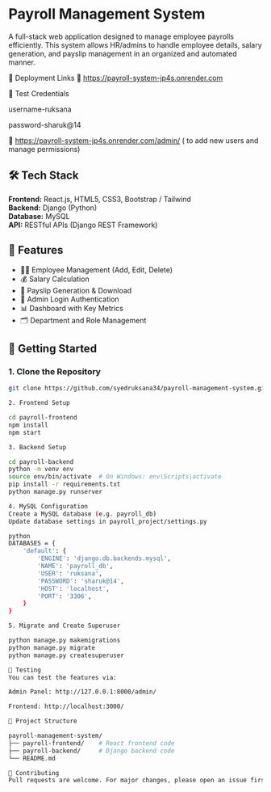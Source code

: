 # Payroll Management System

A full-stack web application designed to manage employee payrolls efficiently. This system allows HR/admins to handle employee details, salary generation, and payslip management in an organized and automated manner.

🚀 Deployment Links
🔗 https://payroll-system-jp4s.onrender.com

🔐 Test Credentials

username-ruksana

password-sharuk@14

🔗 https://payroll-system-jp4s.onrender.com/admin/ ( to add new users and manage permissions)

## 🛠️ Tech Stack

**Frontend:** React.js, HTML5, CSS3, Bootstrap / Tailwind  
**Backend:** Django (Python)  
**Database:** MySQL  
**API:** RESTful APIs (Django REST Framework)

## 📌 Features

- 🧑‍💼 Employee Management (Add, Edit, Delete)
- 💰 Salary Calculation
- 📄 Payslip Generation & Download
- 🔐 Admin Login Authentication
- 📊 Dashboard with Key Metrics
- 🗂 Department and Role Management


## 🚀 Getting Started

### 1. Clone the Repository
```bash
git clone https://github.com/syedruksana34/payroll-management-system.git

2. Frontend Setup

cd payroll-frontend
npm install
npm start

3. Backend Setup

cd payroll-backend
python -m venv env
source env/bin/activate  # On Windows: env\Scripts\activate
pip install -r requirements.txt
python manage.py runserver

4. MySQL Configuration
Create a MySQL database (e.g. payroll_db)
Update database settings in payroll_project/settings.py

python
DATABASES = {
    'default': {
        'ENGINE': 'django.db.backends.mysql',
        'NAME': 'payroll_db',
        'USER': 'ruksana',
        'PASSWORD': 'sharuk@14',
        'HOST': 'localhost',
        'PORT': '3306',
    }
}

5. Migrate and Create Superuser

python manage.py makemigrations
python manage.py migrate
python manage.py createsuperuser

🧪 Testing
You can test the features via:

Admin Panel: http://127.0.0.1:8000/admin/

Frontend: http://localhost:3000/

📁 Project Structure

payroll-management-system/
├── payroll-frontend/    # React frontend code
├── payroll-backend/     # Django backend code
└── README.md

🤝 Contributing
Pull requests are welcome. For major changes, please open an issue first to discuss what you would like to change.




